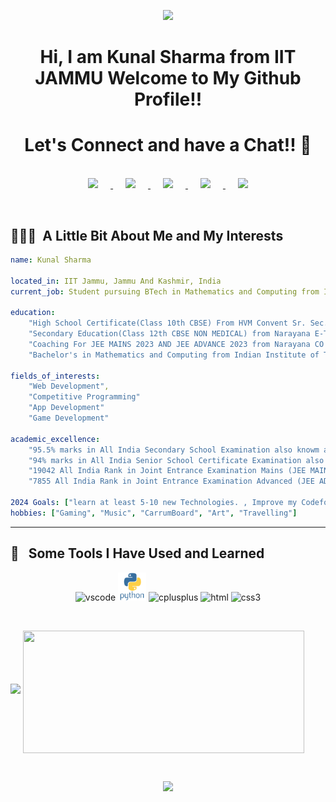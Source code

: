 <p align="center">
  <img src="https://capsule-render.vercel.app/api?type=waving&color=0:87CEEB,100:FFF1DC&text=Kunal-IIT-JMU&height=150&section=header"/>
</p>
<h1 align = "center">
  Hi, I am Kunal Sharma from IIT JAMMU Welcome to My Github Profile!!
</h1>
<h1 align="center">
  Let's Connect and have a Chat!!  💬
</h1>
<p align = "center">
<br>
<a href="https://www.instagram.com/ks_iitjmu/">
  <img height="50" src="https://upload.wikimedia.org/wikipedia/commons/2/28/Instagram_logo.png" hspace = "20"/>
</a>
<a href = "https://www.facebook.com/profile.php?id=100094096655542">
  <img height = "50" src = "https://upload.wikimedia.org/wikipedia/en/thumb/0/04/Facebook_f_logo_%282021%29.svg/512px-Facebook_f_logo_%282021%29.svg.png?20210818083032" hspace = "20"/>
</a>
<a href="https://www.linkedin.com/in/kunal-sharma-iitjammu">
  <img height="50" src="https://upload.wikimedia.org/wikipedia/commons/thumb/8/81/LinkedIn_icon.svg/2048px-LinkedIn_icon.svg.png" hspace = "20"/>
</a>
<a href = "https://codeforces.com/profile/kunal.iit.jmu">
  <img height = "50" src = "https://cdn.iconscout.com/icon/free/png-256/free-code-forces-3628695-3029920.png" hspace = "20"/>
</a>
<a href = "https://leetcode.com/kunalcoder05/">
  <img height = "50" src = "https://upload.wikimedia.org/wikipedia/commons/8/8e/LeetCode_Logo_1.png" hspace = "20"/>
</a>
</p>
<br>
<h2> 👨🏻‍💻 &nbsp;A Little Bit About Me and My Interests</h2>

```yaml
name: Kunal Sharma

located_in: IIT Jammu, Jammu And Kashmir, India
current_job: Student pursuing BTech in Mathematics and Computing from IIT Jammu

education:
    "High School Certificate(Class 10th CBSE) From HVM Convent Sr. Sec. School, Ludhiana",
    "Secondary Education(Class 12th CBSE NON MEDICAL) from Narayana E-Techno School, Ludhiana",
    "Coaching For JEE MAINS 2023 AND JEE ADVANCE 2023 from Narayana CO Sindhu Bhavan, Gurugram",
    "Bachelor's in Mathematics and Computing from Indian Institute of Technology Jammu",

fields_of_interests:
    "Web Development",
    "Competitive Programming"
    "App Development"
    "Game Development"

academic_excellence:
    "95.5% marks in All India Secondary School Examination also knowm as Class 10 Board Exams"
    "94% marks in All India Senior School Certificate Examination also known as Class 12 Board Exams"
    "19042 All India Rank in Joint Entrance Examination Mains (JEE MAINS) 2023"
    "7855 All India Rank in Joint Entrance Examination Advanced (JEE ADVANCED) 2023"

2024 Goals: ["learn at least 5-10 new Technologies. , Improve my Codeforces and Leetcode Ratings"]
hobbies: ["Gaming", "Music", "CarrumBoard", "Art", "Travelling"]
```
  
---  
<h2>🚀 &nbsp; Some Tools I Have Used and Learned </h2>
<p align="center">
<img src="https://cdn.jsdelivr.net/gh/devicons/devicon/icons/vscode/vscode-original.svg" alt="vscode" width="45" height="45"/>
<img src="https://raw.githubusercontent.com/devicons/devicon/master/icons/python/python-original-wordmark.svg" alt="python" width="45" height="45"/>
<img src="https://cdn.jsdelivr.net/gh/devicons/devicon/icons/cplusplus/cplusplus-original.svg" alt="cplusplus" width="45" height="45"/>
<img src="https://cdn.jsdelivr.net/gh/devicons/devicon/icons/html5/html5-original.svg" alt="html" width="45" height="45"/>
<img src="https://upload.wikimedia.org/wikipedia/commons/thumb/6/62/CSS3_logo.svg/800px-CSS3_logo.svg.png" alt="css3" width="45" height="45" />  
</p>
<br>
<p>
<picture>
  <source
    srcset="https://github-readme-stats.vercel.app/api?username=Kunal-IIT-JMU&show_icons=true&theme=light"
    media="(prefers-color-scheme: dark)"
  />
  <source
    srcset="https://github-readme-stats.vercel.app/api?username=Kunal-IIT-JMU&show_icons=true"
    media="(prefers-color-scheme: light), (prefers-color-scheme: no-preference)"
  />
  <img src="https://github-readme-stats.vercel.app/api?username=Kunal-IIT-JMU&show_icons=true" width = "350"/>
</picture>
<a href="https://github.com/Kunal-IIT-JMU/github-readme-stats"><img src="https://github-readme-stats.vercel.app/api/top-langs/?username=Kunal-IIT-JMU&layout=compact&theme=buefy&hide_border=true" height = "196" width = "450" align = "center"/></a>
</p>
<br>
<p align="center">
  <img src="https://capsule-render.vercel.app/api?type=waving&color=0:87CEEB,100:FFF1DC&text=Thank%20You!!&height=150&section=footer&fontAlignY=85"/>
</p>
